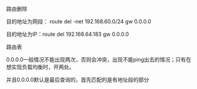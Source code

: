 路由删除

目的地址为网段：  route del -net 192.168.60.0/24 gw 0.0.0.0

目的地址为IP：route del 192.168.64.183 gw 0.0.0.0



路由表

0.0.0.0一般情况不能出现两次，否则会冲突，出现不能ping出去的情况；只有在想实现负载均衡时，开两处。

并且0.0.0.0默认是最后查询的，首先匹配的是有地址段的部分
